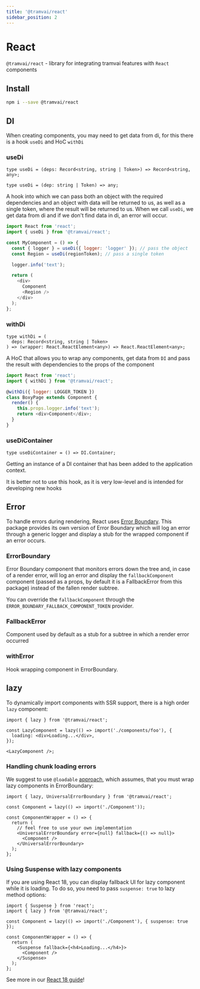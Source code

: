 ```yaml
---
title: '@tramvai/react'
sidebar_position: 2
---
```


# React

`@tramvai/react` - library for integrating tramvai features with `React` components

## Install

```bash
npm i --save @tramvai/react
```

## DI

When creating components, you may need to get data from di, for this there is a hook `useDi` and HoC `withDi`

### useDi

```tsx
type useDi = (deps: Record<string, string | Token>) => Record<string, any>;
```

```tsx
type useDi = (dep: string | Token) => any;
```

A hook into which we can pass both an object with the required dependencies and an object with data will be returned to us, as well as a single token, where the result will be returned to us. When we call `useDi`, we get data from di and if we don't find data in di, an error will occur.

```javascript
import React from 'react';
import { useDi } from '@tramvai/react';

const MyComponent = () => {
  const { logger } = useDi({ logger: 'logger' }); // pass the object
  const Region = useDi(regionToken); // pass a single token

  logger.info('text');

  return (
    <div>
      Component
      <Region />
    </div>
  );
};
```

### withDi

```tsx
type withDi = (
  deps: Record<string, string | Token>
) => (wrapper: React.ReactElement<any>) => React.ReactElement<any>;
```

A HoC that allows you to wrap any components, get data from `DI` and pass the result with dependencies to the props of the component

```javascript
import React from 'react';
import { withDi } from '@tramvai/react';

@withDi({ logger: LOGGER_TOKEN })
class BoxyPage extends Component {
  render() {
    this.props.logger.info('text');
    return <div>Component</div>;
  }
}
```

### useDiContainer

```tsx
type useDiContainer = () => DI.Container;
```

Getting an instance of a DI container that has been added to the application context.

It is better not to use this hook, as it is very low-level and is intended for developing new hooks

## Error

To handle errors during rendering, React uses [Error Boundary](https://ru.reactjs.org/docs/error-boundaries.html#introducing-error-boundaries). This package provides its own version of Error Boundary which will log an error through a generic logger and display a stub for the wrapped component if an error occurs.

### ErrorBoundary

Error Boundary component that monitors errors down the tree and, in case of a render error, will log an error and display the `fallbackComponent` component (passed as a props, by default it is a FallbackError from this package) instead of the fallen render subtree.

You can override the `fallbackComponent` through the `ERROR_BOUNDARY_FALLBACK_COMPONENT_TOKEN` provider.

### FallbackError

Component used by default as a stub for a subtree in which a render error occurred

### withError

Hook wrapping component in ErrorBoundary.

## lazy

To dynamically import components with SSR support, there is a high order `lazy` component:

```tsx
import { lazy } from '@tramvai/react';

const LazyComponent = lazy(() => import('./components/foo'), {
  loading: <div>Loading...</div>,
});

<LazyComponent />;
```

### Handling chunk loading errors

We suggest to use `@loadable` [approach](https://loadable-components.com/docs/error-boundaries/), which assumes, that you must wrap lazy components in ErrorBoundary:

```tsx
import { lazy, UniversalErrorBoundary } from '@tramvai/react';

const Component = lazy(() => import('./Component'));

const ComponentWrapper = () => {
  return (
    // feel free to use your own implementation
    <UniversalErrorBoundary error={null} fallback={() => null}>
      <Component />
    </UniversalErrorBoundary>
  );
};
```

### Using Suspense with lazy components

If you are using React 18, you can display fallback UI for lazy component while it is loading. To do so, you need to pass `suspense: true` to lazy method options:

```tsx
import { Suspense } from 'react';
import { lazy } from '@tramvai/react';

const Component = lazy(() => import('./Component'), { suspense: true });

const ComponentWrapper = () => {
  return (
    <Suspense fallback={<h4>Loading...</h4>}>
      <Component />
    </Suspense>
  );
};
```

See more in our [React 18 guide](https://tramvai.dev/docs/guides/react-18#error-handling)!
